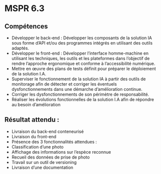 # MSPR 6.3

 ## Compétences
- Développer le back-end : Développer les composants de la solution IA sous forme d’API et/ou des
programmes intégrés en utilisant des outils adaptés.
- Développer le front-end : Développer l’interface homme-machine en utilisant les techniques, les outils
et les plateformes dans l’objectif de rendre l’approche ergonomique et conforme à l’accessibilité
numérique.
- Mettre en œuvre des plans de tests définit pour préparer le déploiement de la solution I.A.
- Superviser le fonctionnement de la solution IA à partir des outils de monitorage afin de détecter et
corriger les éventuels dysfonctionnements dans une démarche d’amélioration continue.
- Corriger les dysfonctionnements de son périmètre de responsabilité.
- Réaliser les évolutions fonctionnelles de la solution I.A afin de répondre au besoin d’amélioration

## Résultat attendu :
- Livraison du back-end conteneurisé
- Livraison du front-end
- Présence des 3 fonctionnalités attendues :
- Classification d’une photo
- Affichage des informations sur l’espèce reconnue
- Recueil des données de prise de photo
- Travail sur un outil de versioning
- Livraison d’une documentation
